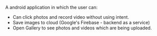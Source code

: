 A android application in which the user can:

* Can click photos and record video without using intent.
* Save images to cloud (Google's Firebase - backend as a service)
* Open Gallery to see photos and videos which are being uploaded.

